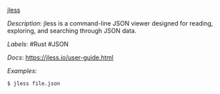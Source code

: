 [jless](https://github.com/PaulJuliusMartinez/jless)

*Description*: jless is a command-line JSON viewer designed for reading, exploring, and searching through JSON data.

*Labels*: #Rust #JSON

*Docs*: https://jless.io/user-guide.html

*Examples*:

```bash
$ jless file.json
```
